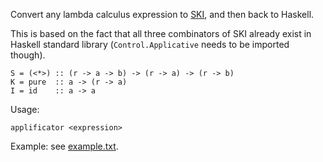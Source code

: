 Convert any lambda calculus expression to [SKI](https://en.wikipedia.org/wiki/SKI_combinator_calculus), and then back to Haskell.

This is based on the fact that all three combinators of SKI already exist in
Haskell standard library (`Control.Applicative` needs to be imported though).

    S = (<*>) :: (r -> a -> b) -> (r -> a) -> (r -> b)
    K = pure  :: a -> (r -> a)
    I = id    :: a -> a

Usage:

    applificator <expression>

Example: see [example.txt](./example.txt).

